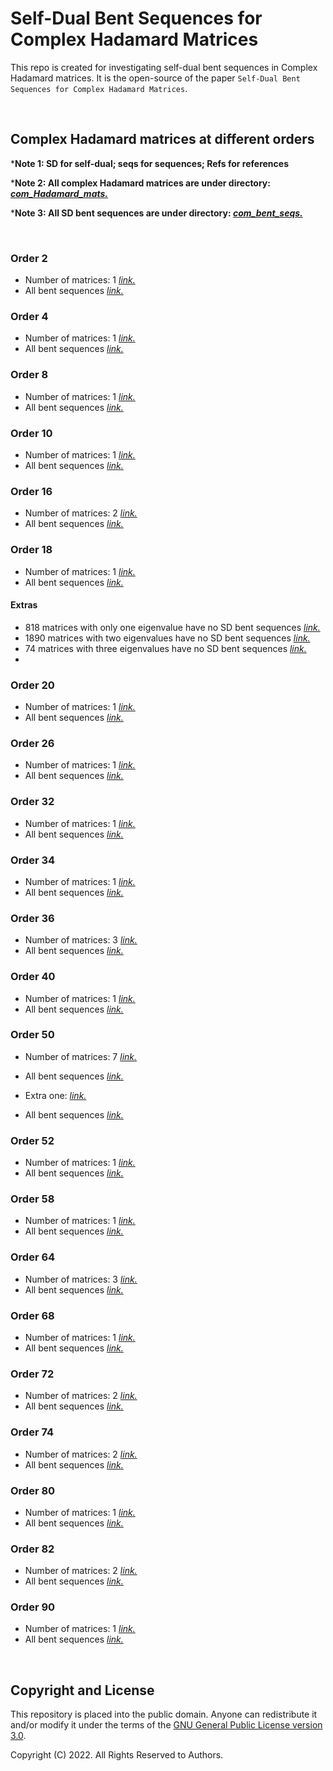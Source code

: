 # Self-Dual Bent Sequences for Complex Hadamard Matrices

This repo is created for investigating self-dual bent sequences in Complex Hadamard matrices. It is the open-source of the paper `Self-Dual Bent Sequences for Complex Hadamard Matrices`.

<br/>

## Complex Hadamard matrices at different orders

***Note 1: SD for self-dual; seqs for sequences; Refs for references**

***Note 2: All complex Hadamard matrices are under directory: [*com_Hadamard_mats.*](./com_Hadamard_mats)**

***Note 3: All SD bent sequences are under directory: [*com_bent_seqs.*](./com_bent_seqs)**

<br/>

### Order 2

- Number of matrices: 1 [*link.*](./com_Hadamard_mats/Com_H_v2.txt)
- All bent sequences [*link.*](./com_bent_seqs/log_sd_bent_complex_v2.log)

### Order 4

- Number of matrices: 1 [*link.*](./com_Hadamard_mats/Com_H_v4.txt)
- All bent sequences [*link.*](./com_bent_seqs/log_sd_bent_complex_v4.log)

### Order 8

- Number of matrices: 1 [*link.*](./com_Hadamard_mats/Com_H_v8.txt)
- All bent sequences [*link.*](./com_bent_seqs/log_sd_bent_complex_v8.log)

### Order 10

- Number of matrices: 1 [*link.*](./com_Hadamard_mats/Com_H_v10.txt)
- All bent sequences [*link.*](./com_bent_seqs/log_sd_bent_complex_v10.log)

### Order 16

- Number of matrices: 2 [*link.*](./com_Hadamard_mats/Com_H_v16.txt)
- All bent sequences [*link.*](./com_bent_seqs/log_sd_bent_complex_v16.log)

### Order 18

- Number of matrices: 1 [*link.*](./com_Hadamard_mats/Com_H_v18.txt)
- All bent sequences [*link.*](./com_bent_seqs/log_sd_bent_complex_v18.log)

#### Extras

- 818 matrices with only one eigenvalue have no SD bent sequences [*link.*](./com_Hadamard_mats/Com_H_v18_N2782_1eigen.log)
- 1890 matrices with two eigenvalues have no SD bent sequences [*link.*](./com_Hadamard_mats/Com_H_v18_N2782_2eigens.log)
- 74 matrices with three eigenvalues have no SD bent sequences [*link.*](./com_Hadamard_mats/Com_H_v18_N2782_2eigens.log)
- 


### Order 20

- Number of matrices: 1 [*link.*](./com_Hadamard_mats/Com_H_v20.txt)
- All bent sequences [*link.*](./com_bent_seqs/log_sd_bent_complex_v20.log)

### Order 26

- Number of matrices: 1 [*link.*](./com_Hadamard_mats/Com_H_v26.txt)
- All bent sequences [*link.*](./com_bent_seqs/log_sd_bent_complex_v26.log)

### Order 32

- Number of matrices: 1 [*link.*](./com_Hadamard_mats/Com_H_v32.txt)
- All bent sequences [*link.*](./com_bent_seqs/log_sd_bent_complex_v32.log)

### Order 34

- Number of matrices: 1 [*link.*](./com_Hadamard_mats/Com_H_v34.txt)
- All bent sequences [*link.*](./com_bent_seqs/log_sd_bent_complex_v34.log)

### Order 36

- Number of matrices: 3 [*link.*](./com_Hadamard_mats/Com_H_v36.txt)
- All bent sequences [*link.*](./com_bent_seqs/log_sd_bent_complex_v36.log)

### Order 40

- Number of matrices: 1 [*link.*](./com_Hadamard_mats/Com_H_v40.txt)
- All bent sequences [*link.*](./com_bent_seqs/log_sd_bent_complex_v40.log)

### Order 50

- Number of matrices: 7 [*link.*](./com_Hadamard_mats/Com_H_v50.txt)
- All bent sequences [*link.*](./com_bent_seqs/log_sd_bent_complex_v50.log)

- Extra one: [*link.*](./com_Hadamard_mats/Com_H_v50_N1.txt)
- All bent sequences [*link.*](./com_bent_seqs/log_sd_bent_complex_v50_N1.log)

### Order 52

- Number of matrices: 1 [*link.*](./com_Hadamard_mats/Com_H_v52.txt)
- All bent sequences [*link.*](./com_bent_seqs/log_sd_bent_complex_v52.log)

### Order 58

- Number of matrices: 1 [*link.*](./com_Hadamard_mats/Com_H_v58.txt)
- All bent sequences [*link.*](./com_bent_seqs/log_sd_bent_complex_v58.log)

### Order 64

- Number of matrices: 3 [*link.*](./com_Hadamard_mats/Com_H_v64.txt)
- All bent sequences [*link.*](./com_bent_seqs/log_sd_bent_complex_v64.log)

### Order 68

- Number of matrices: 1 [*link.*](./com_Hadamard_mats/Com_H_v68.txt)
- All bent sequences [*link.*](./com_bent_seqs/log_sd_bent_complex_v68.log)

### Order 72

- Number of matrices: 2 [*link.*](./com_Hadamard_mats/Com_H_v72.txt)
- All bent sequences [*link.*](./com_bent_seqs/log_sd_bent_complex_v72.log)

### Order 74

- Number of matrices: 2 [*link.*](./com_Hadamard_mats/Com_H_v74.txt)
- All bent sequences [*link.*](./com_bent_seqs/log_sd_bent_complex_v74.log)

### Order 80

- Number of matrices: 1 [*link.*](./com_Hadamard_mats/Com_H_v80.txt)
- All bent sequences [*link.*](./com_bent_seqs/log_sd_bent_complex_v80.log)

### Order 82

- Number of matrices: 2 [*link.*](./com_Hadamard_mats/Com_H_v82.txt)
- All bent sequences [*link.*](./com_bent_seqs/log_sd_bent_complex_v82.log)

### Order 90

- Number of matrices: 1 [*link.*](./com_Hadamard_mats/Com_H_v90.txt)
- All bent sequences [*link.*](./com_bent_seqs/log_sd_bent_complex_v90.log)



<br/>

## Copyright and License

This repository is placed into the public domain. Anyone can redistribute it and/or modify it under the terms of the [GNU General Public License version 3.0](https://www.gnu.org/licenses/gpl-3.0.html).

Copyright (C) 2022. All Rights Reserved to Authors.
